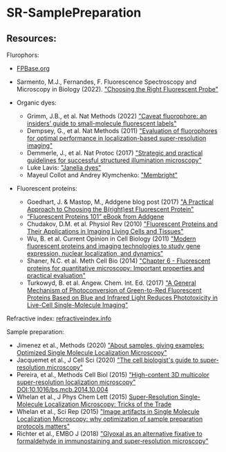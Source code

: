 # SR-SamplePreparation

## Resources: 

Flurophors: 
* [FPBase.org](https://www.fpbase.org/)
* Sarmento, M.J., Fernandes, F. Fluorescence Spectroscopy and Microscopy in Biology (2022). ["Choosing the Right Fluorescent Probe"](https://doi.org/10.1007/4243_2022_30)

* Organic dyes:
    * Grimm, J.B., et al. Nat Methods (2022) ["Caveat fluorophore: an insiders’ guide to small-molecule fluorescent labels"](https://doi.org/10.1038/s41592-021-01338-6)
    * Dempsey, G., et al. Nat Methods (2011) ["Evaluation of fluorophores for optimal performance in localization-based super-resolution imaging"](https://doi.org/10.1038/nmeth.1768)
    * Demmerle, J., et al. Nat Protoc (2017) ["Strategic and practical guidelines for successful structured illumination microscopy"](https://doi.org/10.1038/nprot.2017.019)
    * Luke Lavis: ["Janelia dyes"](https://www.janelia.org/open-science/janelia-fluor-dyes) 
    * Mayeul Collot and Andrey Klymchenko: ["Membright"](https://www.idylle-labs.com/lipilight-by-membright) 




* Fluorescent proteins:
    * Goedhart, J. & Mastop, M., Addgene blog post (2017) ["A Practical Approach to Choosing the B(right)est Fluorescent Protein"](http://blog.addgene.org/a-practical-approach-to-choosing-the-brightest-fluorescent-protein)
    * [“Fluorescent Proteins 101” eBook from Addgene](https://www.addgene.org/fluorescent-proteins/)
    * Chudakov, D.M. et al. Physiol Rev (2010) ["Fluorescent Proteins and Their Applications in Imaging Living Cells and Tissues"](https://doi.org/10.1152/physrev.00038.2009)
    * Wu, B. et al. Current Opinion in Cell Biology (2011)
["Modern fluorescent proteins and imaging technologies to study gene expression, nuclear localization, and dynamics"](https://doi.org/10.1016/j.ceb.2010.12.004)
    * Shaner, N.C. et al. Meth Cell Bio (2014) ["Chapter 6 - Fluorescent proteins for quantitative microscopy: Important properties and practical evaluation"](https://doi.org/10.1016/B978-0-12-420138-5.00006-9)
    * Turkowyd, B. et al. Angew. Chem. Int. Ed. (2017) ["A General Mechanism of Photoconversion of Green-to-Red Fluorescent Proteins Based on Blue and Infrared Light Reduces Phototoxicity in Live-Cell Single-Molecule Imaging"](https://doi.org/10.1002/anie.201702870)






Refractive index: [refractiveindex.info](https://refractiveindex.info/)

Sample preparation: 
* Jimenez et al., Methods (2020) ["About samples, giving examples: Optimized Single Molecule Localization Microscopy"](https://doi.org/10.1016/j.ymeth.2019.05.008)
* Jacquemet et al., J Cell Sci (2020) ["The cell biologist's guide to super-resolution microscopy"](https://doi.org/10.1242/jcs.240713)
* Pereira, et al., Methods Cell Biol (2015) ["High-content 3D multicolor super-resolution localization
microscopy"](https://drive.google.com/file/d/1r_GTToaIRlgv5kem131GAPbQwfg_qe8u/view) [DOI:10.1016/bs.mcb.2014.10.004](https://doi.org/10.1016/bs.mcb.2014.10.004)
* Whelan et al., J Phys Chem Lett (2015) [Super-Resolution Single-Molecule Localization Microscopy: Tricks of the Trade](http://pubs.acs.org/doi/10.1021/jz5019702)
* Whelan et al., Sci Rep (2015) ["Image artifacts in Single Molecule Localization Microscopy: why optimization of sample preparation protocols matters"](http://www.nature.com/doifinder/10.1038/srep07924)
* Richter et al., EMBO J (2018) ["Glyoxal as an alternative fixative to formaldehyde in immunostaining and super‐resolution microscopy"](http://emboj.embopress.org/lookup/doi/10.15252/embj.201695709)

